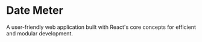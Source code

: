 
# Date Meter

A user-friendly web application built with React's core concepts for efficient and modular development.

